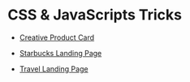 # CSS & JavaScripts Tricks

- [Creative Product Card](https://moraescodes.github.io/css-javascripts-tricks/creative-product-card/)

- [Starbucks Landing Page](https://moraescodes.github.io/css-javascripts-tricks/starbucks-landing-page/)

- [Travel Landing Page](https://moraescodes.github.io/css-javascripts-tricks/travel-landing-page/)